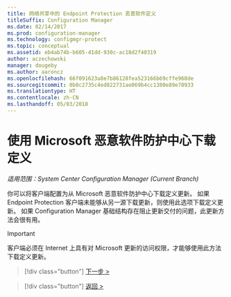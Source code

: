 ```yaml
---
title: 网络共享中的 Endpoint Protection 恶意软件定义
titleSuffix: Configuration Manager
ms.date: 02/14/2017
ms.prod: configuration-manager
ms.technology: configmgr-protect
ms.topic: conceptual
ms.assetid: eb4ab74b-b605-41dd-930c-ac18d2f40319
author: aczechowski
manager: dougeby
ms.author: aaroncz
ms.openlocfilehash: 66f091623a8e7b86128fea523166b69cffe968de
ms.sourcegitcommit: 0b0c2735c4ed822731ae069b4cc1380e89e78933
ms.translationtype: HT
ms.contentlocale: zh-CN
ms.lasthandoff: 05/03/2018
---
```

# <a name="using-the-microsoft-malware-protection-center-to-download-definitions"></a>使用 Microsoft 恶意软件防护中心下载定义

*适用范围：System Center Configuration Manager (Current Branch)*

 你可以将客户端配置为从 Microsoft 恶意软件防护中心下载定义更新。 如果 Endpoint Protection 客户端未能够从另一源下载更新，则使用此选项下载定义更新。 如果 Configuration Manager 基础结构存在阻止更新交付的问题，此更新方法会很有用。

> [!IMPORTANT]
>  客户端必须在 Internet 上具有对 Microsoft 更新的访问权限，才能够使用此方法下载定义更新。


> [!div class="button"]
[下一步 >](endpoint-antimalware-policies.md)

> [!div class="button"]
[返回 >](endpoint-configure-alerts.md)
